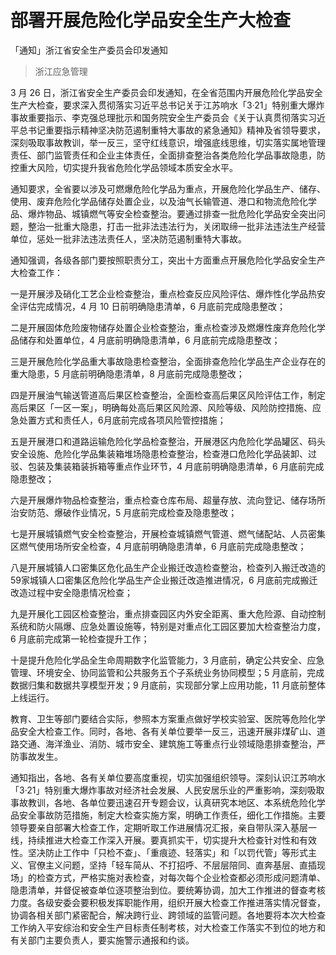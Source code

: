 # 部署开展危险化学品安全生产大检查
「通知」浙江省安全生产委员会印发通知 

> 浙江应急管理

3 月 26 日，浙江省安全生产委员会印发通知，在全省范围内开展危险化学品安全生产大检查，要求深入贯彻落实习近平总书记关于江苏响水「3·21」特别重大爆炸事故重要指示、李克强总理批示和国务院安全生产委员会《关于认真贯彻落实习近平总书记重要指示精神坚决防范遏制重特大事故的紧急通知》精神及省领导要求，深刻吸取事故教训，举一反三，坚守红线意识，增强底线思维，切实落实属地管理责任、部门监管责任和企业主体责任，全面排查整治各类危险化学品事故隐患，防控重大风险，切实提升我省危险化学品领域本质安全水平。

通知要求，全省要以涉及可燃爆危险化学品为重点，开展危险化学品生产、储存、使用、废弃危险化学品储存处置企业，以及油气长输管道、港口和物流危险化学品、爆炸物品、城镇燃气等安全检查整治。要通过排查一批危险化学品安全突出问题，整治一批重大隐患，打击一批非法违法行为，关闭取缔一批非法违法生产经营单位，惩处一批非法违法责任人，坚决防范遏制重特大事故。

通知强调，各级各部门要按照职责分工，突出十方面重点开展危险化学品安全生产大检查工作：

一是开展涉及硝化工艺企业检查整治，重点检查反应风险评估、爆炸性化学品热安全评估完成情况，4 月 10 日前明确隐患清单，6 月底前完成隐患整改；

二是开展固体危险废物储存处置企业检查整治，重点检查涉及燃爆性废弃危险化学品储存和处置单位，4 月底前明确隐患清单，6 月底前完成隐患整改；

三是开展危险化学品重大事故隐患检查整治，全面排查危险化学品生产企业存在的重大隐患，5 月底前明确隐患清单，8 月底前完成隐患整改；

四是开展油气输送管道高后果区检查整治，全面检查高后果区风险评估工作，制定高后果区「一区一案」，明确每处高后果区风险源、风险等级、风险防控措施、应急处置方式和责任人，6月底前完成各项风险管控措施；

五是开展港口和道路运输危险化学品检查整治，开展港区内危险化学品罐区、码头安全设施、危险化学品集装箱堆场隐患检查整治，检查港口危险化学品装卸、过驳、包装及集装箱装拆箱等重点作业环节，4 月底前明确隐患清单，6 月底前完成隐患整改；

六是开展爆炸物品检查整治，重点检查仓库布局、超量存放、流向登记、储存场所治安防范、爆破作业情况，5 月底前完成检查及隐患整改；

七是开展城镇燃气安全检查整治，开展检查城镇燃气管道、燃气储配站、人员密集区燃气使用场所安全检查，4 月底前明确隐患清单，6 月底前完成隐患整改；

八是开展城镇人口密集区危化品生产企业搬迁改造检查整治，检查列入搬迁改造的59家城镇人口密集区危险化学品生产企业搬迁改造推进情况，6 月底前完成搬迁改造过程中安全隐患情况检查；

九是开展化工园区检查整治，重点排查园区内外安全距离、重大危险源、自动控制系统和防火隔爆、应急处置设施等，特别是对重点化工园区要加大检查整治力度，6 月底前完成第一轮检查提升工作；

十是提升危险化学品全生命周期数字化监管能力，3 月底前，确定公共安全、应急管理、环境安全、协同监管和公共服务五个子系统业务协同模型；5 月底前，完成数据归集和数据共享模型开发；9 月底前，实现部分掌上应用功能，11 月底前整体上线运行。

教育、卫生等部门要结合实际，参照本方案重点做好学校实验室、医院等危险化学品安全大检查工作。同时，各地、各有关单位要举一反三，迅速开展非煤矿山、道路交通、海洋渔业、消防、城市安全、建筑施工等重点行业领域隐患排查整治，严防事故发生。

通知指出，各地、各有关单位要高度重视，切实加强组织领导。深刻认识江苏响水「3·21」特别重大爆炸事故对经济社会发展、人民安居乐业的严重影响，深刻吸取事故教训，各地、各单位要迅速召开专题会议，认真研究本地区、本系统危险化学品安全事故防范措施，制定大检查实施方案，明确工作责任，细化工作措施。主要领导要亲自部署大检查工作，定期听取工作进展情况汇报，亲自带队深入基层一线，持续推进大检查工作深入开展。要真抓实干，切实提升大检查针对性和有效性。坚决防止工作中「只检不查」、「重痕迹、轻落实」和「以罚代管」等形式主义、官僚主义问题，坚持「轻车简从、不打招呼、不层层陪同、直奔基层、直插现场」的检查方式，严格实施对表检查，对每次每个企业检查都必须形成问题清单、隐患清单，并督促被查单位逐项整治到位。要统筹协调，加大工作推进的督查考核力度。各级安委会要积极发挥职能作用，组织开展大检查工作推进落实情况督查，协调各相关部门紧密配合，解决跨行业、跨领域的监管问题。各地要将本次大检查工作纳入平安综治和安全生产目标责任制考核，对大检查工作落实不到位的地方和有关部门主要负责人，要实施警示通报和约谈。


